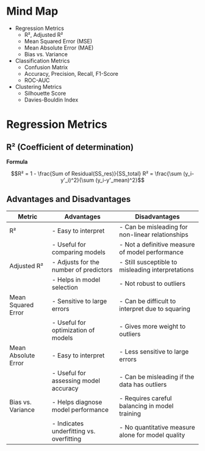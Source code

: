 # Mind Map
- Regression Metrics
  - R², Adjusted R²
  - Mean Squared Error (MSE)
  - Mean Absolute Error (MAE)
  - Bias vs. Variance
- Classification Metrics
  - Confusion Matrix
  - Accuracy, Precision, Recall, F1-Score
  - ROC-AUC
- Clustering Metrics
  - Silhouette Score
  - Davies-Bouldin Index
# Regression Metrics
## R² (Coefficient of determination)
**Formula**
```math
R² = 1 - \frac{Sum of Residual(SS_res)}{SS_total}

R² = \frac{\sum (y_i-y'_i)^2}{\sum (y_i-y'_mean)^2}
```
## Advantages and Disadvantages
| Metric                 | Advantages                                          | Disadvantages                                      |
|-----------------------|----------------------------------------------------|---------------------------------------------------|
| R²                    | - Easy to interpret                                 | - Can be misleading for non-linear relationships   |
|                       | - Useful for comparing models                       | - Not a definitive measure of model performance    |
| Adjusted R²           | - Adjusts for the number of predictors             | - Still susceptible to misleading interpretations   |
|                       | - Helps in model selection                          | - Not robust to outliers                           |
| Mean Squared Error    | - Sensitive to large errors                         | - Can be difficult to interpret due to squaring    |
|                       | - Useful for optimization of models                 | - Gives more weight to outliers                    |
| Mean Absolute Error    | - Easy to interpret                                 | - Less sensitive to large errors                    |
|                       | - Useful for assessing model accuracy               | - Can be misleading if the data has outliers      |
| Bias vs. Variance     | - Helps diagnose model performance                  | - Requires careful balancing in model training     |
|                       | - Indicates underfitting vs. overfitting           | - No quantitative measure alone for model quality   |
